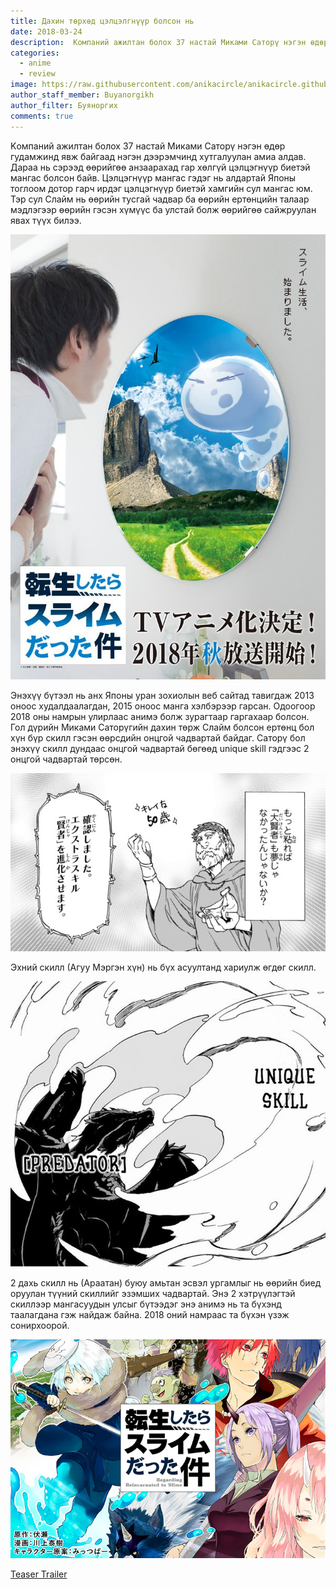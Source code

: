 ```yaml
---
title: Дахин төрхөд цэлцэлгнүүр болсон нь
date: 2018-03-24
description:  Kомпаний ажилтан болох 37 настай Миками Саторү нэгэн өдөр гудамжинд явж байгаад нэгэн дээрэмчинд хутгалуулан  амиа  алдав. Дараа нь сэрээд өөрийгөө анзаарахад гар хөлгүй цэлцэгнүүр биетэй мангас  болсон байв.
categories:
  - anime
  - review
image: https://raw.githubusercontent.com/anikacircle/anikacircle.github.io/main/.images/Tensei-Shitara-Slime-Datta-Ken.jpg
author_staff_member: Buyanorgikh
author_filter: Буяноргих
comments: true
---
```

Kомпаний ажилтан болох 37 настай Миками Саторү нэгэн өдөр гудамжинд явж байгаад нэгэн дээрэмчинд хутгалуулан  амиа  алдав. Дараа нь сэрээд өөрийгөө анзаарахад гар хөлгүй цэлцэгнүүр биетэй мангас  болсон байв. Цэлцэгнүүр  мангас  гэдэг нь алдартай Японы тоглоом дотор гарч ирдэг цэлцэгнүүр биетэй хамгийн сул мангас юм. Тэр сул Слайм нь өөрийн тусгай чадвар ба өөрийн ертөнцийн талаар мэдлэгээр өөрийн гэсэн хүмүүс ба улстай болж  өөрийгөө  сайжруулан явах түүх билээ.

![picture_01](https://raw.githubusercontent.com/anikacircle/anikacircle.github.io/main/.images/Tensei-Shitara-Slime-Datta-Ken-pic1.jpg)

Энэхүү бүтээл нь анх Японы уран зохиолын веб сайтад тавигдаж 2013 оноос худалдаалагдан, 2015 оноос манга хэлбэрээр гарсан. Одоогоор 2018 оны намрын улирлаас анимэ болж  зурагтаар гаргахаар болсон. Гол дүрийн Миками Саторүгийн дахин төрж Слайм болсон ертөнц бол хүн бүр скилл гэсэн өөрсдийн онцгой чадвартай байдаг. Саторү бол энэхүү скилл дундаас онцгой чадвартай  бөгөөд unique skill гэдгээс 2 онцгой чадвартай төрсөн.

![picture_02](https://raw.githubusercontent.com/anikacircle/anikacircle.github.io/main/.images/r2r2.png)

Эхний скилл (Агуу Мэргэн хүн) нь бүх асуултанд хариулж өгдөг скилл.

![picture_03](https://raw.githubusercontent.com/anikacircle/anikacircle.github.io/main/.images/Predator.png)

2 дахь скилл нь (Араатан) буюу амьтан эсвэл ургамлыг нь өөрийн биед оруулан түүний скиллийг эзэмших чадвартай.
Энэ 2 хэтрүүлэгтэй  скиллээр мангасуудын улсыг бүтээдэг  энэ анимэ нь та бүхэнд таалагдана гэж найдаж байна. 2018 оний намраас та бүхэн үзэж сонирхоорой.

![picture_04](https://raw.githubusercontent.com/anikacircle/anikacircle.github.io/main/.images/slime.jpg)

<a href="https://youtu.be/0JV-AKRExCI" target="_blank">Teaser Trailer</a>